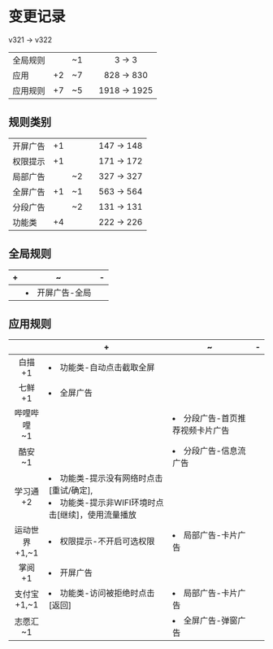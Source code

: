 # 变更记录

v321 -> v322

||||||
|-|:-:|:-:|:-:|:-:|
|全局规则||~1||3 -> 3|
|应用|+2|~7||828 -> 830|
|应用规则|+7|~5||1918 -> 1925|

## 规则类别

||||||
|-|:-:|:-:|:-:|:-:|
|开屏广告|+1|||147 -> 148|
|权限提示|+1|||171 -> 172|
|局部广告||~2||327 -> 327|
|全屏广告|+1|~1||563 -> 564|
|分段广告||~2||131 -> 131|
|功能类|+4|||222 -> 226|

## 全局规则

|+|~|-|
|-|-|-|
||<li>开屏广告-全局||

## 应用规则

||+|~|-|
|:-:|-|-|-|
|白描<br>+1|<li>功能类-自动点击截取全屏|||
|七鲜<br>+1|<li>全屏广告|||
|哔哩哔哩<br>~1||<li>分段广告-首页推荐视频卡片广告||
|酷安<br>~1||<li>分段广告-信息流广告||
|学习通<br>+2|<li>功能类-提示没有网络时点击[重试/确定],<li>功能类-提示非WIFI环境时点击[继续]，使用流量播放|||
|运动世界<br>+1,~1|<li>权限提示-不开启可选权限|<li>局部广告-卡片广告||
|掌阅<br>+1|<li>开屏广告|||
|支付宝<br>+1,~1|<li>功能类-访问被拒绝时点击[返回]|<li>局部广告-卡片广告||
|志愿汇<br>~1||<li>全屏广告-弹窗广告||
